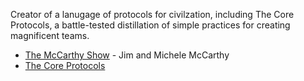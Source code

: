 Creator of a lanugage of protocols for civilzation, including The Core Protocols, a battle-tested distillation of simple practices for creating magnificent teams.

- [The McCarthy Show](http://www.mccarthyshow.com/) - Jim and Michele McCarthy
- [The Core Protocols](http://liveingreatness.com/)